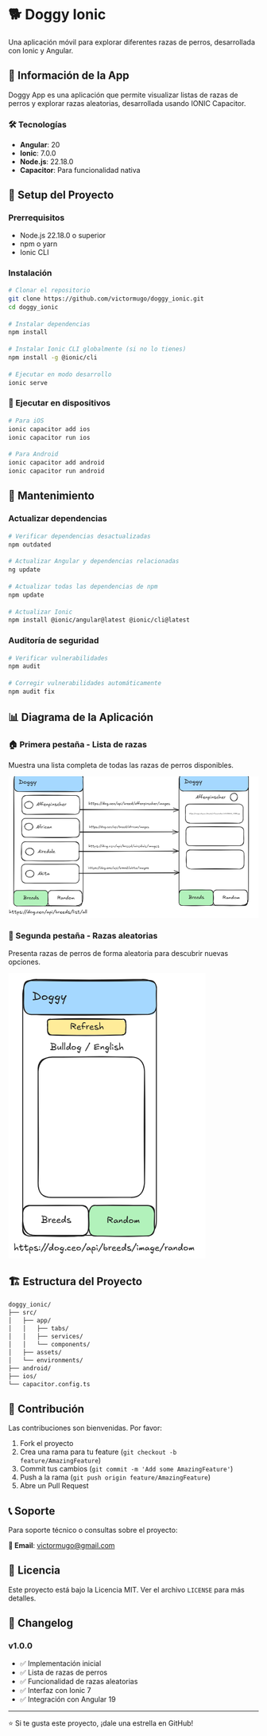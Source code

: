 # 🐕 Doggy Ionic

Una aplicación móvil para explorar diferentes razas de perros, desarrollada con Ionic y Angular.

## 📱 Información de la App

Doggy App es una aplicación que permite visualizar listas de razas de perros y explorar razas aleatorias, desarrollada usando IONIC Capacitor.

### 🛠️ Tecnologías
- **Angular**: 20
- **Ionic**: 7.0.0
- **Node.js**: 22.18.0
- **Capacitor**: Para funcionalidad nativa

## 🚀 Setup del Proyecto

### Prerrequisitos
- Node.js 22.18.0 o superior
- npm o yarn
- Ionic CLI

### Instalación
```bash
# Clonar el repositorio
git clone https://github.com/victormugo/doggy_ionic.git
cd doggy_ionic

# Instalar dependencias
npm install

# Instalar Ionic CLI globalmente (si no lo tienes)
npm install -g @ionic/cli

# Ejecutar en modo desarrollo
ionic serve
```

### 📱 Ejecutar en dispositivos
```bash
# Para iOS
ionic capacitor add ios
ionic capacitor run ios

# Para Android
ionic capacitor add android
ionic capacitor run android
```

## 🔧 Mantenimiento

### Actualizar dependencias
```bash
# Verificar dependencias desactualizadas
npm outdated

# Actualizar Angular y dependencias relacionadas
ng update

# Actualizar todas las dependencias de npm
npm update

# Actualizar Ionic
npm install @ionic/angular@latest @ionic/cli@latest
```

### Auditoría de seguridad
```bash
# Verificar vulnerabilidades
npm audit

# Corregir vulnerabilidades automáticamente
npm audit fix
```

## 📊 Diagrama de la Aplicación

### 🏠 Primera pestaña - Lista de razas
Muestra una lista completa de todas las razas de perros disponibles.

![Primera pestaña](image-1.png)

### 🎲 Segunda pestaña - Razas aleatorias  
Presenta razas de perros de forma aleatoria para descubrir nuevas opciones.

![Segunda pestaña](image.png)

## 🏗️ Estructura del Proyecto
```
doggy_ionic/
├── src/
│   ├── app/
│   │   ├── tabs/
│   │   ├── services/
│   │   └── components/
│   ├── assets/
│   └── environments/
├── android/
├── ios/
└── capacitor.config.ts
```

## 🤝 Contribución

Las contribuciones son bienvenidas. Por favor:

1. Fork el proyecto
2. Crea una rama para tu feature (`git checkout -b feature/AmazingFeature`)
3. Commit tus cambios (`git commit -m 'Add some AmazingFeature'`)
4. Push a la rama (`git push origin feature/AmazingFeature`)
5. Abre un Pull Request

## 📞 Soporte

Para soporte técnico o consultas sobre el proyecto:

**📧 Email**: victormugo@gmail.com

## 📄 Licencia

Este proyecto está bajo la Licencia MIT. Ver el archivo `LICENSE` para más detalles.

## 🔄 Changelog

### v1.0.0
- ✅ Implementación inicial
- ✅ Lista de razas de perros
- ✅ Funcionalidad de razas aleatorias
- ✅ Interfaz con Ionic 7
- ✅ Integración con Angular 19

---

⭐ Si te gusta este proyecto, ¡dale una estrella en GitHub!